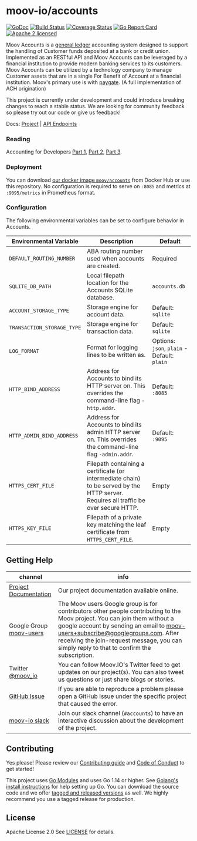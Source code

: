 moov-io/accounts
===

[![GoDoc](https://godoc.org/github.com/moov-io/accounts?status.svg)](https://godoc.org/github.com/moov-io/accounts)
[![Build Status](https://travis-ci.com/moov-io/accounts.svg?branch=master)](https://travis-ci.com/moov-io/accounts)
[![Coverage Status](https://codecov.io/gh/moov-io/accounts/branch/master/graph/badge.svg)](https://codecov.io/gh/moov-io/accounts)
[![Go Report Card](https://goreportcard.com/badge/github.com/moov-io/accounts)](https://goreportcard.com/report/github.com/moov-io/accounts)
[![Apache 2 licensed](https://img.shields.io/badge/license-Apache2-blue.svg)](https://raw.githubusercontent.com/moov-io/accounts/master/LICENSE)

Moov Accounts is a [general ledger](https://en.wikipedia.org/wiki/General_ledger) accounting system designed to support the handling of Customer funds deposited at a bank or credit union. Implemented as an RESTful API and Moov Accounts can be leveraged by a financial institution to provide modern banking services to its customers. Moov Accounts can be utilized by a technology company to manage Customer assets that are in a single For Benefit of Account at a financial institution. Moov's primary use is with [paygate](https://github.com/moov-io/paygate). (A full implementation of ACH origination)

This project is currently under development and could introduce breaking changes to reach a stable status. We are looking for community feedback so please try out our code or give us feedback!

Docs: [Project](https://moov-io.github.io/accounts/) | [API Endpoints](https://moov-io.github.io/accounts/api/)

### Reading

Accounting for Developers [Part 1](https://docs.google.com/document/d/1HDLRa6vKpclO1JtxbGB5NeAYWf8cf1UMGy22o8OZZq4/edit#heading=h.jo5avukxj1q), [Part 2](https://docs.google.com/document/d/1qhtirHUzPu7Od7yX3A4kA424tjFCv5Kbi42xj49tKlw/edit), [Part 3](https://docs.google.com/document/d/1kIwonczHvJLgzcijLtljHc5fccQ6fKI6TodhnGYHCEA/edit).

### Deployment

You can download [our docker image `moov/accounts`](https://hub.docker.com/r/moov/accounts/) from Docker Hub or use this repository. No configuration is required to serve on `:8085` and metrics at `:9095/metrics` in Prometheus format.

### Configuration

The following environmental variables can be set to configure behavior in Accounts.

| Environmental Variable | Description | Default |
|-----|-----|-----|
| `DEFAULT_ROUTING_NUMBER` | ABA routing number used when accounts are created. | Required |
| `SQLITE_DB_PATH`| Local filepath location for the Accounts SQLite database. | `accounts.db` |
| `ACCOUNT_STORAGE_TYPE` | Storage engine for account data. | Default: `sqlite` |
| `TRANSACTION_STORAGE_TYPE` | Storage engine for transaction data. | Default: `sqlite` |
| `LOG_FORMAT` | Format for logging lines to be written as. | Options: `json`, `plain` - Default: `plain` |
| `HTTP_BIND_ADDRESS` | Address for Accounts  to bind its HTTP server on. This overrides the command-line flag `-http.addr`. | Default: `:8085` |
| `HTTP_ADMIN_BIND_ADDRESS` | Address for Accounts to bind its admin HTTP server on. This overrides the command-line flag `-admin.addr`. | Default: `:9095` |
| `HTTPS_CERT_FILE` | Filepath containing a certificate (or intermediate chain) to be served by the HTTP server. Requires all traffic be over secure HTTP. | Empty |
| `HTTPS_KEY_FILE`  | Filepath of a private key matching the leaf certificate from `HTTPS_CERT_FILE`. | Empty |

## Getting Help

 channel | info
 ------- | -------
 [Project Documentation](https://moov-io.github.io/accounts/) | Our project documentation available online.
 Google Group [moov-users](https://groups.google.com/forum/#!forum/moov-users)| The Moov users Google group is for contributors other people contributing to the Moov project. You can join them without a google account by sending an email to [moov-users+subscribe@googlegroups.com](mailto:moov-users+subscribe@googlegroups.com). After receiving the join-request message, you can simply reply to that to confirm the subscription.
Twitter [@moov_io](https://twitter.com/moov_io)	| You can follow Moov.IO's Twitter feed to get updates on our project(s). You can also tweet us questions or just share blogs or stories.
[GitHub Issue](https://github.com/moov-io) | If you are able to reproduce a problem please open a GitHub Issue under the specific project that caused the error.
[moov-io slack](https://slack.moov.io/) | Join our slack channel (`#accounts`) to have an interactive discussion about the development of the project.

## Contributing

Yes please! Please review our [Contributing guide](CONTRIBUTING.md) and [Code of Conduct](https://github.com/moov-io/ach/blob/master/CODE_OF_CONDUCT.md) to get started!

This project uses [Go Modules](https://github.com/golang/go/wiki/Modules) and uses Go 1.14 or higher. See [Golang's install instructions](https://golang.org/doc/install) for help setting up Go. You can download the source code and we offer [tagged and released versions](https://github.com/moov-io/accounts/releases/latest) as well. We highly recommend you use a tagged release for production.

## License

Apache License 2.0 See [LICENSE](LICENSE) for details.
